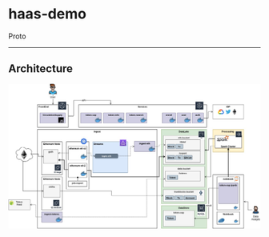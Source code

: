 # haas-demo

Proto 

----
## Architecture

<img src="doc/HaaS-Architecture-Proto.jpg" width="650">


